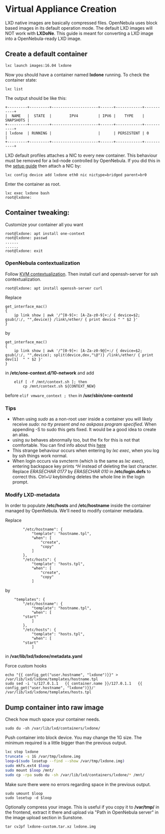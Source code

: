 # Virtual Appliance Creation
LXD native images are basically compressed files. OpenNebula uses block based images in its default operation mode. The default LXD images will NOT work with **LXDoNe**. This guide is meant for converting a LXD image into a OpenNebula-ready LXD image.

## Create a default container

```
lxc launch images:16.04 lxdone
```

Now you should have a container named **lxdone** running. To check the container state: 

```
lxc list
```

The output should be like this:

```
+---------+---------+---------------------+------+------------+-----------+
|  NAME   |  STATE  |        IPV4         | IPV6 |    TYPE    | SNAPSHOTS |
+---------+---------+---------------------+------+------------+-----------+
| lxdone  | RUNNING |                     |      | PERSISTENT | 0         |
+---------+---------+---------------------+------+------------+-----------+
```

LXD default profiles attaches a NIC to every new container. This behaviour must be removed for a lxd-node controlled by OpenNebula. If you did this in the [setup guide](Setup.md) then attach a NIC by: 

```
lxc config device add lxdone eth0 nic nictype=bridged parent=br0
```

Enter the container as root.

```
lxc exec lxdone bash 
root@lxdone:
```

## Container tweaking:
Customize your container all you want

```
root@lxdone: apt install one-context
root@lxdone: passwd 
......
......
root@lxdone: exit
```

### OpenNebula contextualization
Follow [KVM contextualization](link). Then install curl and openssh-server for ssh contextualization.

```
root@lxdone: apt install openssh-server curl
```

Replace 

```
get_interface_mac()
{
    ip link show | awk '/^[0-9]+: [A-Za-z0-9]+:/ { device=$2; gsub(/:/, "",device)} /link\/ether/ { print device " " $2 }'
}
```

by 

```
get_interface_mac()
{
    ip link show | awk '/^[0-9]+: [A-Za-z0-9@]+:/ { device=$2; gsub(/:/, "",device); split(device,dev,"\@")} /link\/ether/ { print dev[1]  " " $2 }'
}
```

in **/etc/one-context.d/10-network** and add 

```
    elif [ -f /mnt/context.sh ]; then
        cp /mnt/context.sh ${CONTEXT_NEW}
```

before ```elif vmware_context ; then``` in **/usr/sbin/one-contextd**

### Tips
- When using *sudo* as a non-root user inside a container you will likely receive *sudo: no tty present and no askpass program specified*. When appending -S to sudo this gets fixed. It would be a good idea to create an alias.
- using *su* behaves abnormally too, but the fix for this is not that comfortable. You can find info about this [here](<!-- link a stgraber + dann1 -->)
- This strange behaviour occurs when entering by *lxc exec*, when you log by ssh things work normal.
- When login occurs via svncterm (which is the same as *lxc exec*), entering backspace key prints *^H* instead of deleting the last character. Replace *ERASECHAR       0177* by *ERASECHAR       010* in **/etc/login.defs** to correct this. Ctrl+U keybinding deletes the whole line in the login prompt.

### Modify LXD-metadata
In order to populate **/etc/hosts** and **/etc/hostname** inside the container managed by OpenNebula. We'll need to modify container metadata.

Replace 

```
        "/etc/hostname": {
            "template": "hostname.tpl",
            "when": [
                "create",
                "copy"
            ]
        },
        "/etc/hosts": {
            "template": "hosts.tpl",
            "when": [
                "create",
                "copy"
            ]
```

by 

```
    "templates": {
        "/etc/hostname": {
            "template": "hostname.tpl",
            "when": [
        "start"
            ]
        },
        "/etc/hosts": {
            "template": "hosts.tpl",
            "when": [
        "start"
            ]
```

in **/var/lib/lxd/lxdone/metadata.yaml**

Force custom hooks

```
echo "{{ config_get("user.hostname", "lxdone")}}" > /var/lib/lxd/lxdone/templates/hostname.tpl
sudo sed -i 's/127.0.1.1   {{ container.name }}/127.0.1.1   {{ config_get("user.hostname", "lxdone")}}/' /var/lib/lxd/lxdone/templates/hosts.tpl
```

## Dump container into raw image

Check how much space your container needs.

```
sudo du -sh /var/lib/lxd/containers/lxdone/
```

Push container into block device. You may change the 1G size. The minimum required is a little bigger than the previous output.

```bash
lxc stop lxdone
truncate -s 1G /var/tmp/lxdone.img
loop=$(sudo losetup --find --show /var/tmp/lxdone.img)
sudo mkfs.ext4 $loop
sudo mount $loop /mnt/
sudo cp -rpa sudo du -sh /var/lib/lxd/containers/lxdone/* /mnt/
```

Make sure there were no errors regarding space in the previous output.

```
sudo umount $loop
sudo losetup -d $loop
```

Optionally compress your image. This is useful if you copy it to **/var/tmp/** in the frontend, extract it there and upload via "Path in OpenNebula server" in the image upload section in Sunstone.

```
tar cvJpf lxdone-custom.tar.xz lxdone.img
```